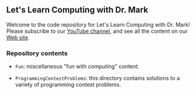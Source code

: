 ## Let's Learn Computing with Dr. Mark

Welcome to the code repository for Let's Learn Computing with Dr. Mark!
Please subscribe to our [YouTube channel](https://www.youtube.com/channel/UC4anwpHyg4-pxw1KkFNOh1A), and see all the content on our [Web site](https://letslearncomputing.com/).

### Repository contents

- `Fun`: miscellaneous "fun with computing" content.

- `ProgrammingContestProblems`: this directory contains solutions to a variety
of programming contest problems.
